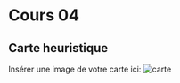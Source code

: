 # Cours 04
## Carte heuristique

Insérer une image de votre carte ici: 
![carte](carte-fantatsitc.jpg)
